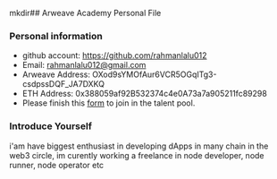 mkdir## Arweave Academy Personal File

### Personal information

- github account: https://github.com/rahmanlalu012
- Email: rahmanlalu012@gmail.com
- Arweave Address: OXod9sYMOfAur6VCR5OGqITg3-csdpssDQF_JA7DXKQ
- ETH Address: 0x388059af92B532374c4e0A73a7a905211fc89298
- Please finish this [form](https://docs.google.com/forms/d/e/1FAIpQLSfWA5fIIcBgmRppm3jNz5vmf9Mai_QMVil-2pO4r7YKn_Zhtw/viewform?usp=sf_link) to join in the talent pool.

### Introduce Yourself
 i'am have biggest enthusiast in developing dApps in many chain in the web3 circle, im curently working a freelance in node developer, node runner, node operator etc
